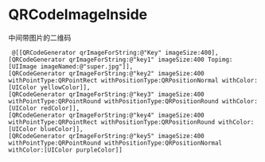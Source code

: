 # QRCodeImageInside
中间带图片的二维码

<pre><code> @[[QRCodeGenerator qrImageForString:@"Key" imageSize:400],
[QRCodeGenerator qrImageForString:@"key1" imageSize:400 Topimg:[UIImage imageNamed:@"super.jpg"]],
[QRCodeGenerator qrImageForString:@"key2" imageSize:400 withPointType:QRPointRect withPositionType:QRPositionNormal withColor:[UIColor yellowColor]],
[QRCodeGenerator qrImageForString:@"key3" imageSize:400 withPointType:QRPointRound withPositionType:QRPositionRound withColor:[UIColor redColor]],
[QRCodeGenerator qrImageForString:@"key4" imageSize:400 withPointType:QRPointRect withPositionType:QRPositionRound withColor:[UIColor blueColor]],
[QRCodeGenerator qrImageForString:@"key5" imageSize:400 withPointType:QRPointRound withPositionType:QRPositionNormal withColor:[UIColor purpleColor]]
</code></pre>


